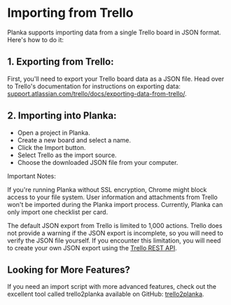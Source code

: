 # Importing from Trello

Planka supports importing data from a single Trello board in JSON format. Here's how to do it:

## 1. Exporting from Trello:

First, you'll need to export your Trello board data as a JSON file. Head over to Trello's documentation for instructions on exporting data: [support.atlassian.com/trello/docs/exporting-data-from-trello/](https://support.atlassian.com/trello/docs/exporting-data-from-trello/).

## 2. Importing into Planka:

- Open a project in Planka.
- Create a new board and select a name.
- Click the Import button.
- Select Trello as the import source.
- Choose the downloaded JSON file from your computer.

Important Notes:

If you're running Planka without SSL encryption, Chrome might block access to your file system.
User information and attachments from Trello won't be imported during the Planka import process.
Currently, Planka can only import one checklist per card.

The default JSON export from Trello is limited to 1,000 actions.
Trello does not provide a warning if the JSON export is incomplete, so you will need to verify the JSON file yourself.
If you encounter this limitation, you will need to create your own JSON export using the [Trello REST API](https://developer.atlassian.com/cloud/trello/guides/rest-api/api-introduction/).

## Looking for More Features?

If you need an import script with more advanced features, check out the excellent tool called trello2planka available on GitHub: [trello2planka](https://github.com/christophenne/trello2planka).
